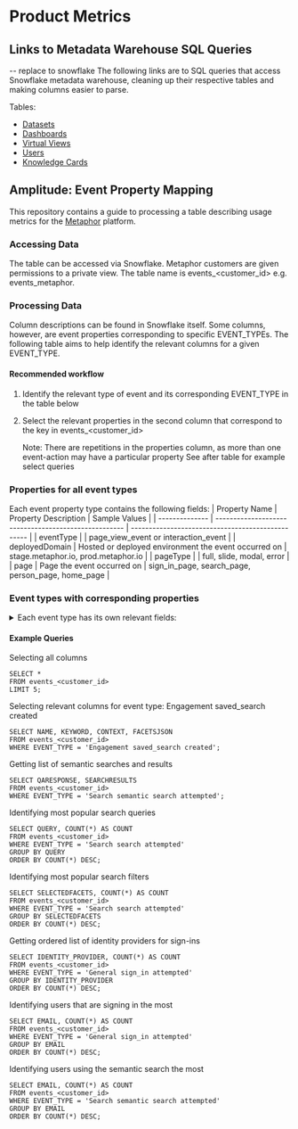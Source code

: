 # Product Metrics

## Links to Metadata Warehouse SQL Queries
-- replace to snowflake
The following links are to SQL queries that access Snowflake metadata warehouse, cleaning up their respective tables and making columns easier to parse.

Tables:
- [Datasets](https://github.com/MetaphorData/product-metrics/blob/main/datasets%20expanded.sql)
- [Dashboards](https://github.com/MetaphorData/product-metrics/blob/main/dashboards_expanded.sql)
- [Virtual Views](https://github.com/MetaphorData/product-metrics/blob/main/virtual_views%20expanded.sql)
- [Users](https://github.com/MetaphorData/product-metrics/blob/main/users%20expanded.sql)
- [Knowledge Cards](https://github.com/MetaphorData/product-metrics/blob/main/knowledge_cards%20expanded.sql)


## Amplitude: Event Property Mapping
This repository contains a guide to processing a table describing usage metrics for the [Metaphor](https://metaphor.io) platform.

### Accessing Data
The table can be accessed via Snowflake. Metaphor customers are given permissions to a private view. The table name is events_<customer_id> e.g. events_metaphor.

### Processing Data
Column descriptions can be found in Snowflake itself. Some columns, however, are event properties corresponding to specific EVENT_TYPEs. The following table aims to help identify the relevant columns for a given EVENT_TYPE.

#### Recommended workflow
1. Identify the relevant type of event and its corresponding EVENT_TYPE in the table below
2. Select the relevant properties in the second column that correspond to the key in events_<customer_id> 

   Note: There are repetitions in the properties column, as more than one event-action may have a particular property
   See after table for example select queries

### Properties for all event types
Each event property type contains the following fields: 
| Property Name  | Property Description                                 | Sample Values                                     |
| -------------- | ---------------------------------------------------- | ------------------------------------------------- |
| eventType      |                                                      | page_view_event or interaction_event              |
| deployedDomain | Hosted or deployed environment the event occurred on | stage.metaphor.io, prod.metaphor.io               |
| pageType       |                                                      | full, slide, modal, error                         |
| page           | Page the event occurred on                           | sign_in_page, search_page, person_page, home_page |

### Event types with corresponding properties
<details>
<summary> Each event type has its own relevant fields: </summary>

|                        EVENT_TYPE                       |                                                                                                             Trigger + Event Description                                                                                                             |        Property Name       |                                                    Property Description                                                   |                                                                  Sample Values                                                                  |
|:-------------------------------------------------------:|:---------------------------------------------------------------------------------------------------------------------------------------------------------------------------------------------------------------------------------------------------:|:--------------------------:|:-------------------------------------------------------------------------------------------------------------------------:|:-----------------------------------------------------------------------------------------------------------------------------------------------:|
| General sign_in attempted                               | triggered when a user clicks on a sign in option on the /login route                                                                                                                                                                                | identity_provider          | The name of the identity provider the user attempted to sign in with                                                      | google, okta                                                                                                                                    |
| General sign_in_page viewed                             | When an unauthenticated user lands on the sign in page                                                                                                                                                                                              |                            |                                                                                                                           |                                                                                                                                                 |
| General sign_in failed                                  | triggered when a user unsuccessfully attempts to sign in to the app                                                                                                                                                                                 | reason                     | The reason why the sign in attempt failed                                                                                 | unauthorized                                                                                                                                    |
| PageViewEvent [page name]                               | triggered when the user navigates to a url within Metaphor                                                                                                                                                                                          | hash                       | URL fragment                                                                                                              | section                                                                                                                                         |
|                                                         |                                                                                                                                                                                                                                                     | query                      | The query arguments search parameter in the browser URL                                                                   | contentType=myKnowledgeCards                                                                                                                    |
| Search search attempted                                 | When a user executes a search query by inputting a keyword and causing a request to be made                                                                                                                                                         | query                      | search keyword or query executed                                                                                          | rides, *                                                                                                                                        |
|                                                         |                                                                                                                                                                                                                                                     | context                    | search context the query was executed under                                                                               | Dashboards, Datasets, KnowledgeCards, Persons, DBT_MODEL, LOOKER_EXPLORE, LOOKER_VIEW                                                           |
|                                                         |                                                                                                                                                                                                                                                     | interaction                | interaction performed by the user to trigger the search                                                                   | click, enter                                                                                                                                    |
|                                                         |                                                                                                                                                                                                                                                     | latency                    | how long the search result took to be rendered on the screen in ms                                                        | 300, 20000                                                                                                                                      |
|                                                         |                                                                                                                                                                                                                                                     | facets                     | facets that were used to constrain the search                                                                             | authors, knowledge card types, hashtags                                                                                                         |
|                                                         |                                                                                                                                                                                                                                                     | selectedFacets             | facets that were used to constrain the search                                                                             | [authors, knowledge card types, hashtags]                                                                                                       |
|                                                         |                                                                                                                                                                                                                                                     | selectedFilters            | filters that were used to constrain the search                                                                            | [dashboardFilters, datasetFilters]                                                                                                              |
| Search suggestion selected                              | When a user inputs a set of characters in the search input field and suggested input is selected                                                                                                                                                    | input                      | characters entered to trigger the suggestion results                                                                      | rides, *                                                                                                                                        |
|                                                         |                                                                                                                                                                                                                                                     | context                    | search context the query was selected for                                                                                 | Dashboards, Datasets, KnowledgeCards, Persons, DBT_MODEL, LOOKER_EXPLORE, LOOKER_VIEW                                                           |
|                                                         |                                                                                                                                                                                                                                                     | interaction                | interaction performed by the user to select suggestions                                                                   | click, enter                                                                                                                                    |
|                                                         |                                                                                                                                                                                                                                                     | latency                    | how long the suggestion results took to be rendered on the screen in ms                                                   | 300, 20000                                                                                                                                      |
|                                                         |                                                                                                                                                                                                                                                     | suggestion_selected        | value of the selected suggestion                                                                                          | acme.ride_share.rides_by_month_2017                                                                                                             |
| Search top_hashtag selected                             | When a user executes the primary action related to a top hashtag                                                                                                                                                                                    | hashtag                    | the value of the selected hashtag                                                                                         | subscriptions                                                                                                                                   |
| Support feedback_form accessed                          | When a viewer interacts with a link to navigate to the external feedback form                                                                                                                                                                       |                            |                                                                                                                           |                                                                                                                                                 |
| Support support_center accessed                         | When a viewer interacts with a link to navigate to the external support / help page                                                                                                                                                                 |                            |                                                                                                                           |                                                                                                                                                 |
|                                                         |                                                                                                                                                                                                                                                     | cta                        | the cta that the viewer interacted with on the top contributor interface                                                  | search, profile, email, slack                                                                                                                   |
| Onboarding slack installed                              | When a slack user installs the Metaphor Slack app                                                                                                                                                                                                   | person_id                  | the identifier of the viewer                                                                                              | PERSON~2AE5D58F67BA72CBD8F94604F7FC234D                                                                                                         |
| Engagement linege_graph interacted                      | When a user performs any interactive action on a lineage graph                                                                                                                                                                                      | num_nodes_shown            | the number of nodes in the lineage graph                                                                                  | 1, 30, 40,50,100                                                                                                                                |
|                                                         |                                                                                                                                                                                                                                                     | asset_id                   |                                                                                                                           | DATASET~2AE5D58F67BA72CBD8F94604F7FC234D                                                                                                        |
|                                                         |                                                                                                                                                                                                                                                     | latency                    | how long it took for the lineage graph to be rendered in ms                                                               | 300, 20000                                                                                                                                      |
|                                                         |                                                                                                                                                                                                                                                     | asset_type                 | the type of the asset being viewed                                                                                        | Dashboard, Dataset, KnowledgeCards                                                                                                              |
| Engagement share_asset performed                        | When a user interacts with the share interface and performs a related action                                                                                                                                                                        | asset_id                   | global identifier for the asset                                                                                           | DATASET~2AE5D58F67BA72CBD8F94604F7FC234D                                                                                                        |
|                                                         |                                                                                                                                                                                                                                                     | type                       | the share action performed / interacted with by the user                                                                  | copyLink, shareViaSlack, shareViaEmail                                                                                                          |
| Engagement config_ownership interacted                  | When user performs a cta within the configured ownership interface                                                                                                                                                                                  |                            |                                                                                                                           |                                                                                                                                                 |
|                                                         |                                                                                                                                                                                                                                                     | owner                      | optional field that if filled indicates interaction a person captured in Metaphor                                         | DATASET~2AE5D58F67BA72CBD8F94604F7FC234D                                                                                                        |
|                                                         |                                                                                                                                                                                                                                                     |                            |                                                                                                                           |                                                                                                                                                 |
|                                                         |                                                                                                                                                                                                                                                     | external                   | optional field that if filled indicates interaction the external owner                                                    | external@example.com                                                                                                                            |
| Engagement knowledge_card creation_attempted            | When a user attempts to create a knowledge card                                                                                                                                                                                                     | cta                        | the cta that the viewer interacted with on the configurable ownership interface                                           | profile, email, slack                                                                                                                           |
|                                                         |                                                                                                                                                                                                                                                     | card_type                  | type of the card created                                                                                                  | HOW_TO_USE, INCIDENT, DEPRECATION                                                                                                               |
|                                                         |                                                                                                                                                                                                                                                     | anchor_id                  | the asset identifier for the asset that the knowledge card is created against                                             | DATASET~2AE5D58F67BA72CBD8F94604F7FC234D                                                                                                        |
|                                                         |                                                                                                                                                                                                                                                     | num_char_body              | number of characters that a person has entered in the main body, typically the description of the knowledge card          | 100, 200, 500, 1000                                                                                                                             |
|                                                         |                                                                                                                                                                                                                                                     | plannedDate                |                                                                                                                           | 2021-11-02T22:18:40.420Z                                                                                                                        |
| Engagement knowledge_card filtered_display              | When a user successfully filters knowledge cards under the knowledge cards tab on an asset page                                                                                                                                                     | filters                    |                                                                                                                           | authors, knowledge card types, hashtags                                                                                                         |
| Engagement knowledge_card edited                        | When a user edits an existing knowledge card                                                                                                                                                                                                        | asset_id                   | global identifier for the asset                                                                                           | KNOWLEDGE_CARD~2AE5D58F67BA72CBD8F94604F7FC234D                                                                                                 |
| Engagement knowledge_card unsuccessful_creation         | When a user attempts to create a knowledge card but exits out of the creation flow before successful completion                                                                                                                                     | did_change_defaults        |                                                                                                                           | true, false                                                                                                                                     |
|                                                         |                                                                                                                                                                                                                                                     | anchor_id                  | the asset identifier for the asset that the knowledge card is created against                                             | DATASET~2AE5D58F67BA72CBD8F94604F7FC234D                                                                                                        |
| Engagement knowledge_card archived                      | When a user archives a knowledge card                                                                                                                                                                                                               | asset_id                   | global identifier for the asset                                                                                           | KNOWLEDGE_CARD~2AE5D58F67BA72CBD8F94604F7FC234D                                                                                                 |
| Engagement asset_page from_slack                        | When a slack user navigates to an entity page from a Metaphor Slack generated link                                                                                                                                                                  | asset_id                   | global identifier for the asset                                                                                           | KNOWLEDGE_CARD~2AE5D58F67BA72CBD8F94604F7FC234D                                                                                                 |
| Engagement asset followed                               | A user follows an asset by interacting with a follow control to become a follower of that asset                                                                                                                                                     | asset_id                   | global identifier for the asset                                                                                           | KNOWLEDGE_CARD~2AE5D58F67BA72CBD8F94604F7FC234D                                                                                                 |
| Engagement asset unfollowed                             | A user unfollows an asset by interacting with a follow control to no longer be a follower of the asset                                                                                                                                              | asset_id                   | global identifier for the asset                                                                                           | KNOWLEDGE_CARD~2AE5D58F67BA72CBD8F94604F7FC234D                                                                                                 |
| Engagement governed_tag assigned                        | When a user assigns a governed tag to an asset                                                                                                                                                                                                      | asset_id                   | global identifier for the asset                                                                                           | KNOWLEDGE_CARD~2AE5D58F67BA72CBD8F94604F7FC234D                                                                                                 |
|                                                         |                                                                                                                                                                                                                                                     | tag_id                     | global identifier for the tag                                                                                             | USER_DEFINED_RESOURCE~2AE5D58F67BA72CBD8F94604F7FC234D                                                                                          |
|                                                         |                                                                                                                                                                                                                                                     |                            |                                                                                                                           |                                                                                                                                                 |
| Engagement governed_tag unassigned                      | When a user unassigns a governed tag to an asset that it was previously assigned to                                                                                                                                                                 | asset_id                   | global identifier for the asset                                                                                           | KNOWLEDGE_CARD~2AE5D58F67BA72CBD8F94604F7FC234D                                                                                                 |
|                                                         |                                                                                                                                                                                                                                                     | tag_id                     | global identifier for the tag                                                                                             | USER_DEFINED_RESOURCE~2AE5D58F67BA72CBD8F94604F7FC234D                                                                                          |
|                                                         |                                                                                                                                                                                                                                                     |                            |                                                                                                                           |                                                                                                                                                 |
| Engagement asset_description added                      | When a user adds a crowd sourced description to a data asset                                                                                                                                                                                        | asset_id                   | global identifier for that asset                                                                                          | DATASET~2AE5D58F67BA72CBD8F94604F7FC234D                                                                                                        |
| Engagement directory created                            | When a user adds a new directory to metaphor                                                                                                                                                                                                        | directory_id               | global identifier for the directory                                                                                       | NAMESPACE~4BD8F73EBEB8CB15E0B01547B0425FA5                                                                                                      |
|                                                         |                                                                                                                                                                                                                                                     | name_at_creation           | The name of the directory at the time of creation                                                                         | my dir                                                                                                                                          |
| Engagement knowledge_card created                       | When a user successfully creates to create a knowledge card                                                                                                                                                                                         | cta                        | the cta that the viewer interacted with                                                                                   | profile, email, slack                                                                                                                           |
|                                                         |                                                                                                                                                                                                                                                     | card_type                  | type of the card created                                                                                                  | HOW_TO_USE, INCIDENT, DEPRECATION                                                                                                               |
|                                                         |                                                                                                                                                                                                                                                     | asset_id                   | global identifier for the knowledge card                                                                                  | KNOWLEDGE_CARD~2AE5D58F67BA72CBD8F94604F7FC234D                                                                                                 |
|                                                         |                                                                                                                                                                                                                                                     | anchor_id                  | the asset identifier for the asset that the knowledge card is created against                                             | DATASET~2AE5D58F67BA72CBD8F94604F7FC234D                                                                                                        |
|                                                         |                                                                                                                                                                                                                                                     | num_char_body              | number of characters that a person has entered in the main body, typically the description of the knowledge card          | 100, 200, 500, 1000                                                                                                                             |
|                                                         |                                                                                                                                                                                                                                                     | plannedDate                |                                                                                                                           | 2021-11-02T22:18:40.420Z                                                                                                                        |
| Engagement lineage panel_opened                         | When a viewer opens the analysis panel on a lineage graph when the mode is impact analysis                                                                                                                                                          | asset_id                   | global identifier for the asset                                                                                           | DATASET~2AE5D58F67BA72CBD8F94604F7FC234D                                                                                                        |
| Engagement lineage impact_analysis_mode_shown           | A user opts to view the lineage graph in impact analysis mode by toggling the switch to the on state                                                                                                                                                | asset_id                   | global identifier for the asset                                                                                           | DATASET~2AE5D58F67BA72CBD8F94604F7FC234D                                                                                                        |
| Engagement lineage associated_user_list_accessed        | A user downloads, copies or accesses the list of users that are associated with a data asset under impact analysis mode                                                                                                                             | access_type                | global identifier for the asset                                                                                           | copy, download, view                                                                                                                            |
|                                                         |                                                                                                                                                                                                                                                     | asset_id                   | global identifier for the asset                                                                                           | DATASET~2AE5D58F67BA72CBD8F94604F7FC234D                                                                                                        |
| Engagement lineage node_details_viewed                  | A viewer interacts with a node in the graph to show the details of the asset represented by that node within the rendered graph bounds The viewer must be in impact analysis mode to trigger this event and spend sufficient dwell time on the node | asset_id                   | global identifier for the asset                                                                                           | DATASET~2AE5D58F67BA72CBD8F94604F7FC234D                                                                                                        |
| Engagement document copied                              | A viewer copies a document using a copy document action                                                                                                                                                                                             | asset_id                   | global identifier for the document being copied                                                                           | KNOWLEDGE_CARD~2AE5D58F67BA72CBD8F94604F7FC234D                                                                                                 |
| Engagement document created                             | A viewer successfully creates a new document                                                                                                                                                                                                        | asset_id                   | global identifier for the document that was created                                                                       | KNOWLEDGE_CARD~2AE5D58F67BA72CBD8F94604F7FC234D                                                                                                 |
| Engagement document moved                               | A viewer moves a document using the move document action                                                                                                                                                                                            | asset_id                   | global identifier for the asset                                                                                           | KNOWLEDGE_CARD~2AE5D58F67BA72CBD8F94604F7FC234D                                                                                                 |
|                                                         |                                                                                                                                                                                                                                                     | moved_to_dir_with_id       | global identifier for the directory the document was moved to                                                             | NAMESPACE~4BD8F73EBEB8CB15E0B01547B0425FA5                                                                                                      |
| Engagement column_governed_tag assigned                 | When a viewer assigns a governed tag to a column or field path in an asset                                                                                                                                                                          | column_names               | Array of affected column names / fieldPaths                                                                               | ["user_id", "order_id"]                                                                                                                         |
|                                                         |                                                                                                                                                                                                                                                     | asset_id                   | The asset id for the dataset                                                                                              | DATASET~2AE5D58F67BA72CBD8F94604F7FC234D                                                                                                        |
|                                                         |                                                                                                                                                                                                                                                     | tags_added                 | Array of governed tag names added                                                                                         | ["gold", "marketing/eu"]                                                                                                                        |
| Engagement column_governed_tag unassigned               | When a viewer unassigns a governed tag to a column or field path that it was previously assigned to                                                                                                                                                 | column_names               | Array of affected column names / fieldPaths                                                                               | ["user_id", "order_id"]                                                                                                                         |
|                                                         |                                                                                                                                                                                                                                                     | asset_id                   | The asset id for the dataset                                                                                              | DATASET~2AE5D58F67BA72CBD8F94604F7FC234D                                                                                                        |
|                                                         |                                                                                                                                                                                                                                                     | tags_removed               | Array of governed tag names removed                                                                                       | ["gold", "marketing/eu"]                                                                                                                        |
| Engagement column_description added                     | When a viewer adds a crowd sourced description to a field / column on a data asset, typically a dataset                                                                                                                                             | column_name                | The column name that the description was created for                                                                      | order_id                                                                                                                                        |
|                                                         |                                                                                                                                                                                                                                                     | asset_id                   | The asset id for the dataset                                                                                              | DATASET~2AE5D58F67BA72CBD8F94604F7FC234D                                                                                                        |
| Engagement bulk_action governed_tags_updated            | When a viewer updates the governed tags for a set of assets using the bulk action feature to select one or more assets                                                                                                                              | number_of_objects_impacted | The number of objects (assets, columns, etc) selected and acted upon in the bulk operation                                | 1,4,30                                                                                                                                          |
|                                                         |                                                                                                                                                                                                                                                     | tags_added                 | Array of governed tag names added                                                                                         | ["gold", "marketing/eu"]                                                                                                                        |
|                                                         |                                                                                                                                                                                                                                                     | tags_removed               | Array of governed tag names removed                                                                                       | ["gold", "marketing/eu"]                                                                                                                        |
| Engagement bulk_action asset_contacts_updated           | When a viewer updates / manages the asset contacts for a set of assets using the bulk action features to select one or more assets                                                                                                                  | number_of_objects_impacted | The number of objects (assets, columns, etc) selected and acted upon in the bulk operation                                | 1,5,23                                                                                                                                          |
|                                                         |                                                                                                                                                                                                                                                     | contacts_types_added       | The array of unique identifiers for the contact types that were added                                                     | ["USER_DEFINED_RESOURCE~2AE5D58F67BA72CBD8F94604F7FC234D"]                                                                                      |
|                                                         |                                                                                                                                                                                                                                                     | contacts_types_removed     | The array of unique identifiers for the contact types that were removed                                                   | ["USER_DEFINED_RESOURCE~2AE5D58F67BA72CBD8F94604F7FC234D"]                                                                                      |
| Engagement who_viewed_this_asset opened                 | When a viewer toggles open a control displaying the people who have viewed an asset                                                                                                                                                                 | asset_id                   | global identifier for the asset                                                                                           | DATASET~2AE5D58F67BA72CBD8F94604F7FC234D                                                                                                        |
| Engagement directory documents_filtered                 | When a viewer successfully filters documents under a directory page                                                                                                                                                                                 | statuses                   | Array of statuses used to filter the directory                                                                            | ["ARCHIVED" , "DRAFT" , "PUBLISHED"]                                                                                                            |
|                                                         |                                                                                                                                                                                                                                                     | tags                       | Array of governed tag names used to filter the directory                                                                  | ["gold", "marketing/eu"]                                                                                                                        |
|                                                         |                                                                                                                                                                                                                                                     | directory_id               | global identifier for the directory                                                                                       | NAMESPACE~4BD8F73EBEB8CB15E0B01547B0425FA5                                                                                                      |
| Engagement change_request sent                          | When a change request is sent by a viewer                                                                                                                                                                                                           | anchor_id                  | global identifier for the anchor asset                                                                                    | DATASET~2AE5D58F67BA72CBD8F94604F7FC234D                                                                                                        |
|                                                         |                                                                                                                                                                                                                                                     | asset_id                   | global identifier for the change request that was sent                                                                    | KNOWLEDGE_CARD~2AE5D58F67BA72CBD8F94604F7FC234D                                                                                                 |
|                                                         |                                                                                                                                                                                                                                                     | type                       | symbol for the change request type                                                                                        | ASSET_ACCESS, COLUMN_UPDATE, CONTACTS_UPDATE, CONTENT_UPDATE, DESCRIPTION_UPDATE, TAGS_UPDATE,                                                  |
| Engagement change_request status_change_attempted       | When user attempts to change the status                                                                                                                                                                                                             | asset_id                   | global identifier for the change request                                                                                  | KNOWLEDGE_CARD~2AE5D58F67BA72CBD8F94604F7FC234D                                                                                                 |
|                                                         |                                                                                                                                                                                                                                                     | status                     | The current status of the change request                                                                                  | OPEN                                                                                                                                            |
| Engagement change_request status_changed                | When the status of a change request is changed                                                                                                                                                                                                      | asset_id                   | global identifier for the change request                                                                                  | KNOWLEDGE_CARD~2AE5D58F67BA72CBD8F94604F7FC234D                                                                                                 |
|                                                         |                                                                                                                                                                                                                                                     | status                     | The new status of the change request                                                                                      | CLOSED                                                                                                                                          |
| Engagement change_request acknowledged                  | When a change request is acknowledged by a recipient                                                                                                                                                                                                | anchor_id                  | global identifier for the anchor asset                                                                                    | DATASET~2AE5D58F67BA72CBD8F94604F7FC234D                                                                                                        |
|                                                         |                                                                                                                                                                                                                                                     | asset_id                   | global identifier for the change request that was acknowledged                                                            | KNOWLEDGE_CARD~2AE5D58F67BA72CBD8F94604F7FC234D                                                                                                 |
|                                                         |                                                                                                                                                                                                                                                     | type                       | symbol for the change request type                                                                                        | ASSET_ACCESS, COLUMN_UPDATE, CONTACTS_UPDATE, CONTENT_UPDATE, DESCRIPTION_UPDATE, TAGS_UPDATE,                                                  |
| Engagement data_group created                           | A viewer successfully creates a new data group (data domain)                                                                                                                                                                                        | data_group_id              | global identifier for the document that was created                                                                       | NAMESPACE~4E9584DFBF78A16886E7D234393C1304                                                                                                      |
| Engagement data_group moved                             | A viewer moves a data_group (data domain) using the move domain action                                                                                                                                                                              | data_group_id              | global identifier for the data group                                                                                      | NAMESPACE~944F076881BEE131E05C6B39134E4FD9                                                                                                      |
|                                                         |                                                                                                                                                                                                                                                     | moved_to_parent_id         | global identifier for the destination data group the source domain was moved to. Will be null if moved to the top level   | NAMESPACE~4BD8F73EBEB8CB15E0B01547B0425FA5                                                                                                      |
| Engagement directory moved                              | A viewer moves a user_defined_space (directory) using the move directory action                                                                                                                                                                     | directory_id               | global identifier for the directory                                                                                       | NAMESPACE~16434633EB85DF03EC87B003FB882E90                                                                                                      |
|                                                         |                                                                                                                                                                                                                                                     | moved_to_parent_id         | global identifier for the destination directory the source directory was moved to. Will be null if moved to the top level | NAMESPACE~16434633EB85DF03EC87B003FB882E90                                                                                                      |
| Engagement additional_asset_likers shown                | A viewer revealed a list of additional people who liked an asset                                                                                                                                                                                    | asset_id                   | global identifier for the asset that was opened                                                                           | KNOWLEDGE_CARD~2AE5D58F67BA72CBD8F94604F7FC234D                                                                                                 |
|                                                         |                                                                                                                                                                                                                                                     | performed_by_author        | indicates that the action was performed by the author of the related asset                                                | true, false                                                                                                                                     |
| Engagement app_home opened                              | A user open Slack Metaphor Home tab                                                                                                                                                                                                                 |                            |                                                                                                                           |                                                                                                                                                 |
| Engagement link_unfurling performed                     | When a user share Metaphor asset in Slack or Teams                                                                                                                                                                                                  | asset_id                   | global identifier for the asset that was shared                                                                           | KNOWLEDGE_CARD~2AE5D58F67BA72CBD8F94604F7FC234D                                                                                                 |
| Engagement share_asset attempted                        | When a user interacts with the share dialog                                                                                                                                                                                                         | asset_id                   | global identifier for the asset that was opened the share dialog in Slack                                                 | KNOWLEDGE_CARD~2AE5D58F67BA72CBD8F94604F7FC234D                                                                                                 |
| Engagement version_history history_list_shown           | When a viewer opens the version history list                                                                                                                                                                                                        | asset_id                   | global identifier for the asset the version history list was shown for                                                    | DATASET~2AE5D58F67BA72CBD8F94604F7FC234D                                                                                                        |
| Engagement version_history version_requested            | When a viewer successfully requests a previous version of an asset to be viewed                                                                                                                                                                     | asset_id                   | global identifier for the asset the version history list was shown for                                                    | DATASET~2AE5D58F67BA72CBD8F94604F7FC234D                                                                                                        |
|                                                         |                                                                                                                                                                                                                                                     | version_id                 | identifer for the selected version                                                                                        | 63bef5bf9588a3c08edaf637                                                                                                                        |
| Engagement app installed                                | When a user install the application                                                                                                                                                                                                                 |                            |                                                                                                                           |                                                                                                                                                 |
| Engagement app uninstalled                              | When a user uninstall the application                                                                                                                                                                                                               |                            |                                                                                                                           |                                                                                                                                                 |
| Engagement asset pinned                                 | A viewer pins an asset into thier personal pins collection by interacting with a pin control                                                                                                                                                        | asset_id                   | global identifier for the asset that was pinned                                                                           | KNOWLEDGE_CARD~2AE5D58F67BA72CBD8F94604F7FC234D                                                                                                 |
| Engagement asset unpinned                               | A viewer unpins an asset into thier personal pins collection by interacting with a pin / unpin control                                                                                                                                              | asset_id                   | global identifier for the asset that was unpinned                                                                         | KNOWLEDGE_CARD~2AE5D58F67BA72CBD8F94604F7FC234D                                                                                                 |
| Engagement request_instance_form shown                  | The request an instance form is made visible to the viewer                                                                                                                                                                                          | viewer_email               | The email of the logged in user may be different from the submitted email if the form is eventually submitted             | username@company_domain.tld                                                                                                                     |
| Engagement request_instance_form submitted              | The request an instance calendar form is submitted by the viewer                                                                                                                                                                                    | viewer_email               | The email of the logged in user, may be different from the submitted email                                                | username@company_domain.tld                                                                                                                     |
| Engagement asset_contact updated                        | When a viewer updates the asset contacts for an asset                                                                                                                                                                                               | contact_types_added        | The array of unique identifiers for the contact types that were added                                                     | ["USER_DEFINED_RESOURCE~2AE5D58F67BA72CBD8F94604F7FC234D"]                                                                                      |
| Search semantic search attempted                        |                                                                                                                                                                                                                                                     | query                      | The query entered by the user                                                                                             | How is revenue calculated                                                                                                                       |
|                                                         |                                                                                                                                                                                                                                                     | qaResponse                 | The response returned by the bot (expected to be a string of around 4-5 lines)                                            | Revenue is calculated by multipling number of units times sales price                                                                           |
|                                                         | When a user queries the Slack/Teams bot to run a semantic search                                                                                                                                                                                    | searchResults              | The search results returned by the bot                                                                                    | ["https://stage.metaphor.io/document/3AF127AD88C49B23D0EEE000EB327F47", "https://stage.metaphor.io/document/3AF127AD88C49B23D0EEE000EB327F47"]  |
| Engagement coverage_analytics shown                     | The coverage analytics widget is made visible to the viewer                                                                                                                                                                                         |                            |                                                                                                                           |                                                                                                                                                 |
| Engagement saved_search created                         | When a user saves search query to the "saved searches"                                                                                                                                                                                              | name                       | Name of the saved search                                                                                                  | Datasets with tags                                                                                                                              |
|                                                         |                                                                                                                                                                                                                                                     | keyword                    | Search query                                                                                                              | has:tag                                                                                                                                         |
|                                                         |                                                                                                                                                                                                                                                     | context                    | Search context                                                                                                            | Datasets                                                                                                                                        |
|                                                         |                                                                                                                                                                                                                                                     | facetsJSON                 | Search filters if any                                                                                                     | {}                                                                                                                                              |
| Engagement saved_search applied                         | When a user applies saved search to see the results                                                                                                                                                                                                 | name                       | Name of the saved search                                                                                                  | John's Dashboards                                                                                                                               |
|                                                         |                                                                                                                                                                                                                                                     | keyword                    | Search query                                                                                                              | author:john                                                                                                                                     |
|                                                         |                                                                                                                                                                                                                                                     | context                    | Search context                                                                                                            | Dashboards                                                                                                                                      |
|                                                         |                                                                                                                                                                                                                                                     | facetsJSON                 | facetsJSON                                                                                                                | {}                                                                                                                                              |
| Onboarding persona created                              | When user picks persona from onboarding page after login                                                                                                                                                                                            | persona                    | Persona value that user picks                                                                                             | DATA_PRODUCER                                                                                                                                   |
| Onboarding persona updated                              | When user changes persona from profile setting page                                                                                                                                                                                                 | persona                    | Persona value that user picks from dropdown                                                                               | DATA_PRODUCER                                                                                                                                   |
| Engagement universal_search liked                       | When user likes the universal search answer                                                                                                                                                                                                         | question                   | The question to be answered                                                                                               | What is KPI?                                                                                                                                    |
|                                                         |                                                                                                                                                                                                                                                     | answer                     | The answer which user likes                                                                                               | KPI stands for Key Performance Indicator.                                                                                                       |
| Engagement universal_search disliked                    | When user dislikes the universal search answer                                                                                                                                                                                                      | question                   | The question to be answered                                                                                               | What is KPI?                                                                                                                                    |
|                                                         |                                                                                                                                                                                                                                                     | answer                     | The answer which user likes                                                                                               | KPI stands for Key Performance Indicator.                                                                                                       |
|                                                         |                                                                                                                                                                                                                                                     | feedback                   | The additional feedback user entered when disliking the answer                                                            | The answer isn't accurate                                                                                                                       |
| Engagement extension_popup opened                       | When user opens extension popup by clicking on the extesion icon or draggable widget                                                                                                                                                                | asset_id                   | global identifier for the asset that was opened in the extension popup                                                    | DASHBOARD~08D4646C256048E699349C372C3322C6                                                                                                      |
| Engagement extension_popup closed                       | When user closes extension popup by clicking on the extesion icon, draggable widget or outside of the popup                                                                                                                                         | asset_id                   | global identifier for the asset that was closed in the extension popup                                                    | DASHBOARD~08D4646C256048E699349C372C3322C6                                                                                                      |
| General extension installed                             | When user installs extenion, enters their company domain and opens extension popup for the very first time                                                                                                                                          |                            |                                                                                                                           |                                                                                                                                                 |
| Engagement list_of_viewers_from_source_system shown     | When user opens a side panel for the lineage node, goes to Impact Analysis tab and click on the button, that reveals list of all viewers from the source system for that asset                                                                      | asset_id                   | global identifier for the asset list of viewers was opened for                                                            | DASHBOARD~08D4646C256048E699349C372C3322C6                                                                                                      |
| Engagement list_of_subscribers_from_source_system shown | When user opens a side panel for the lineage node, goes to Impact Analysis tab and click on the button, that reveals list of all subscribers from the source system for that asset                                                                  | asset_id                   | global identifier for the asset list of subscribers was opened for                                                        | DASHBOARD~08D4646C256048E699349C372C3322C6                                                                                                      |
| Search search_result primary_action_performed           | Viewer performed the primary action on a search result after viewing a set of search results                                                                                                                                                        | query                      | search keyword or query executed                                                                                          | rides, *                                                                                                                                        |
|                                                         |                                                                                                                                                                                                                                                     | context                    | search context the query was executed under                                                                               | Dashboards, Datasets, KnowledgeCards, Persons, DBT_MODEL, LOOKER_EXPLORE, LOOKER_VIEW                                                           |
|                                                         |                                                                                                                                                                                                                                                     | position                   | The 1-based index of the search result within the result set for the current query                                        |                                                                                                                                           1, 10 |
|                                                         |                                                                                                                                                                                                                                                     | asset_id                   | global identifier for the asset that was clicked                                                                          | DASHBOARD~08D4646C256048E699349C372C3322C6                                                                                                      |
|                                                         |                                                                                                                                                                                                                                                     | facets                     | facets that were used to constrain the search                                                                             | authors, knowledge card types, hashtags                                                                                                         |
| Search search_result impression                         | A search result has been displayed in the viewport and may have been viewed by a viewer                                                                                                                                                             | query                      | search keyword or query executed                                                                                          | rides, *                                                                                                                                        |
|                                                         |                                                                                                                                                                                                                                                     | context                    | search context the query was executed under                                                                               | Dashboards, Datasets, KnowledgeCards, Persons, DBT_MODEL, LOOKER_EXPLORE, LOOKER_VIEW                                                           |
|                                                         |                                                                                                                                                                                                                                                     | asset_id                   | global identifier for the asset that was impressed                                                                        | DASHBOARD~08D4646C256048E699349C372C3322C6                                                                                                      |
|                                                         |                                                                                                                                                                                                                                                     | position                   | The 1-based index of the search result within the result set for the current query                                        |                                                                                                                                           1, 10 |
|                                                         |                                                                                                                                                                                                                                                     | facets                     | facets that were used to constrain the search                                                                             | authors, knowledge card types, hashtags                                                                                                         |
| Engagement search_result_action_menu opened             | When user opens the search result action menu                                                                                                                                                                                                       | query                      | search keyword or query executed                                                                                          | rides, *                                                                                                                                        |
| Engagement non_production_assets_switch changed         | When the non-prod assets switch state changed                                                                                                                                                                                                       | state                      | The new state of the switch. "true" means non-prod assets are shown, "false" means non-prod assets are hidden.            | true/false                                                                                                                                      |
| Engagement comment added                                | When a viewer adds a new comment, typically to a knowledge card (post  / notice)                                                                                                                                                                    | comment_id                 | The id of the newly added comment or reply                                                                                | KNOWLEDGE_CARD~55E5D58F67BA72CBD8F94604F7FC234D                                                                                                 |
|                                                         |                                                                                                                                                                                                                                                     | asset_id                   | The asset id that the comment / reply applies to                                                                          | KNOWLEDGE_CARD~2BE5D58F67BA72CBD8F94604F7FC2344                                                                                                 |
|                                                         |                                                                                                                                                                                                                                                     | is_reply                   | Indicates if this is a reply to another comment / reply in a thread                                                       | true/false                                                                                                                                      |
|                                                         |                                                                                                                                                                                                                                                     | parent_comment_id          | Optional. Present if this is a reply to a comment                                                                         | KNOWLEDGE_CARD~AAE5D58F67BA72CBD8F94604F7FC234C                                                                                                 |
| Search search_result non_primary_action_performed       | Viewer performed the non-primary call to action on a search result after viewing a set of search results                                                                                                                                            | query                      | search keyword or query executed                                                                                          | rides, *                                                                                                                                        |
|                                                         |                                                                                                                                                                                                                                                     | context                    | search context the query was executed under                                                                               | Dashboards, Datasets, KnowledgeCards, Persons, DBT_MODEL, LOOKER_EXPLORE, LOOKER_VIEW                                                           |
|                                                         |                                                                                                                                                                                                                                                     | position                   | The 1-based index of the search result within the result set for the current query                                        |                                                                                                                                           1, 10 |
|                                                         |                                                                                                                                                                                                                                                     | asset_id                   | global identifier for the asset that was impressed                                                                        | DASHBOARD~08D4646C256048E699349C372C3322C6                                                                                                      |
|                                                         |                                                                                                                                                                                                                                                     | facets                     | facets that were used to constrain the search                                                                             | authors, knowledge card types, hashtags                                                                                                         |
|                                                         |                                                                                                                                                                                                                                                     | label                      | The display name or label specifying the call to action for the secondary search result control                           | Quick View, Follow                                                                                                                              |
| Engagement support_widget opened                        | When a viewer opens the support widget - Intercom or Canny                                                                                                                                                                                          | widget                     | Identificator of the widget to be opened                                                                                  | intercom' or 'canny';                                                                                                                           |
| Engagement data_quality_widget opened                   | When a viewer opens the data quality widget on an asset page                                                                                                                                                                                        | dataQualityStatus          | Asset data quality status                                                                                                 | "TRANSITIVE_WARNING" \| "ERROR" \| "PASSED" \| "UNKNOWN" \| "WARNING"                                                                           |
| Engagement data_quality_widget closed                   | When a viewer closes the data quality widget on an asset page                                                                                                                                                                                       | dataQualityStatus          | Asset data quality status                                                                                                 | "TRANSITIVE_WARNING" \| "ERROR" \| "PASSED" \| "UNKNOWN" \| "WARNING"                                                                           |
| Engagement data_quality_source_asset viewed             | When a viewer clicks on the source asset in data quality widget                                                                                                                                                                                     | dataQualityStatus          | Asset data quality status                                                                                                 | "TRANSITIVE_WARNING" \| "ERROR" \| "PASSED" \| "UNKNOWN" \| "WARNING"                                                                           |
| Engagement data_quality_show_details clicked            | When a viewer clicks on the show details button in lineage side panel                                                                                                                                                                               | dataQualityStatus          | Asset data quality status                                                                                                 | "TRANSITIVE_WARNING" \| "ERROR" \| "PASSED" \| "UNKNOWN" \| "WARNING"                                                                           |
| Engagement data_quality_column_status clicked           | When a viewer clicks on the column status in columns tab                                                                                                                                                                                            | dataQualityStatus          | Column data quality status                                                                                                | "TRANSITIVE_WARNING" \| "ERROR" \| "PASSED" \| "UNKNOWN" \| "WARNING"                                                                           |
| Engagement common_attribute added                       | When a viewer creates a common attribute                                                                                                                                                                                                            | name                       | the name of the common attribute                                                                                          | user_id, AVERAGE_COUNT                                                                                                                          |
|                                                         |                                                                                                                                                                                                                                                     | tags_count                 | how many tags associated with common attribute                                                                            |                                                                                                                                              42 |
|                                                         |                                                                                                                                                                                                                                                     | contacts_count             | how many contacts associated with common attribute                                                                        |                                                                                                                                              10 |
| Engagement common_attribute deleted                     | When a viewer deletes a common attribute                                                                                                                                                                                                            | name                       | the name of the common attribute                                                                                          | user_id, AVERAGE_COUNT                                                                                                                          |
|                                                         |                                                                                                                                                                                                                                                     | tags_count                 | how many tags associated with common attribute                                                                            |                                                                                                                                              42 |
|                                                         |                                                                                                                                                                                                                                                     | contacts_count             | how many contacts associated with common attribute                                                                        |                                                                                                                                              10 |
| Engagement common_attribute edited                      | When a viewer edits a common attribute                                                                                                                                                                                                              | name                       | the name of the common attribute                                                                                          | user_id, AVERAGE_COUNT                                                                                                                          |
|                                                         |                                                                                                                                                                                                                                                     | tags_count                 | how many tags associated with common attribute                                                                            |                                                                                                                                              42 |
|                                                         |                                                                                                                                                                                                                                                     | contacts_count             | how many contacts associated with common attribute                                                                        |                                                                                                                                              10 |
| Engagement common_attribute_creation cancelled          | When a viewer cancels common attribute creation flow                                                                                                                                                                                                |                            |                                                                                                                           |                                                                                                                                                 |
| Engagement activity_feed_item interaction               | A viewer engages with an activity feed item by clicking a link, button element on the feed                                                                                                                                                          | feed_position              | The 1-based index of the activity feed item within the rendered feed                                                      |                                                                                                                                           1, 10 |
|                                                         |                                                                                                                                                                                                                                                     | asset_id                   | global identifier for the asset represented by the feed item the viewer interacted with                                   | DASHBOARD~08D4646C256048E699349C372C3322C6                                                                                                      |
|                                                         |                                                                                                                                                                                                                                                     | asset_name                 | The  human readable name of the asset represented by the feed item                                                        | cleaned_bike_rides                                                                                                                              |
| Engagement activity_feed impression                     | An activity feed is rendered in the DOM and visible to the viewer                                                                                                                                                                                   |                            |                                                                                                                           |                                                                                                                                                 |
| Engagement activity_feed_item impression                | An activity feed item has been displayed in the viewport and may have been viewed by a viewer                                                                                                                                                       | feed_position              | The 1-based index of the activity feed item within the rendered feed                                                      |                                                                                                                                           1, 10 |
|                                                         |                                                                                                                                                                                                                                                     | asset_id                   | global identifier for the asset represented by the feed item the viewer interacted with                                   | DASHBOARD~08D4646C256048E699349C372C3322C6                                                                                                      |
|                                                         |                                                                                                                                                                                                                                                     | asset_name                 | The  human readable name of the asset represented by the feed item                                                        | cleaned_bike_rides                                                                                                                              |
| Engagement activity_feed content_added                  | More content is requested and added when the user scrolls the activity feed                                                                                                                                                                         | size                       | The number of additional items that were added to the feed                                                                |                                                                                                                                              30 |


</details>

#### Example Queries
Selecting all columns
```shell
SELECT *
FROM events_<customer_id>
LIMIT 5;
```

Selecting relevant columns for event type: Engagement saved_search created
```shell
SELECT NAME, KEYWORD, CONTEXT, FACETSJSON
FROM events_<customer_id>
WHERE EVENT_TYPE = 'Engagement saved_search created';
```

Getting list of semantic searches and results
```shell
SELECT QARESPONSE, SEARCHRESULTS
FROM events_<customer_id>
WHERE EVENT_TYPE = 'Search semantic search attempted';
```

Identifying most popular search queries
```shell
SELECT QUERY, COUNT(*) AS COUNT
FROM events_<customer_id>
WHERE EVENT_TYPE = 'Search search attempted'
GROUP BY QUERY
ORDER BY COUNT(*) DESC;
```

Identifying most popular search filters
```shell
SELECT SELECTEDFACETS, COUNT(*) AS COUNT
FROM events_<customer_id>
WHERE EVENT_TYPE = 'Search search attempted'
GROUP BY SELECTEDFACETS
ORDER BY COUNT(*) DESC;
```

Getting ordered list of identity providers for sign-ins
```shell
SELECT IDENTITY_PROVIDER, COUNT(*) AS COUNT
FROM events_<customer_id>
WHERE EVENT_TYPE = 'General sign_in attempted'
GROUP BY IDENTITY_PROVIDER
ORDER BY COUNT(*) DESC;
```

Identifying users that are signing in the most
```shell
SELECT EMAIL, COUNT(*) AS COUNT
FROM events_<customer_id>
WHERE EVENT_TYPE = 'General sign_in attempted'
GROUP BY EMAIL
ORDER BY COUNT(*) DESC;
```

Identifying users using the semantic search the most
```shell
SELECT EMAIL, COUNT(*) AS COUNT
FROM events_<customer_id>
WHERE EVENT_TYPE = 'Search semantic search attempted'
GROUP BY EMAIL
ORDER BY COUNT(*) DESC;
```

